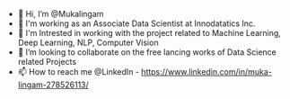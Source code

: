 - 👋 Hi, I’m @Mukalingam
- 👀 I'm working as an Associate Data Scientist at Innodatatics Inc.
- 🌱 I'm Intrested in working with the project related to Machine Learning, Deep Learning, NLP, Computer Vision
- 💞️ I’m looking to collaborate on the free lancing works of Data Science related Projects
- 📫 How to reach me @LinkedIn - https://www.linkedin.com/in/muka-lingam-278526113/

<!---
Mukalingam/Mukalingam is a ✨ special ✨ repository because its `README.md` (this file) appears on your GitHub profile.
You can click the Preview link to take a look at your changes.
--->
